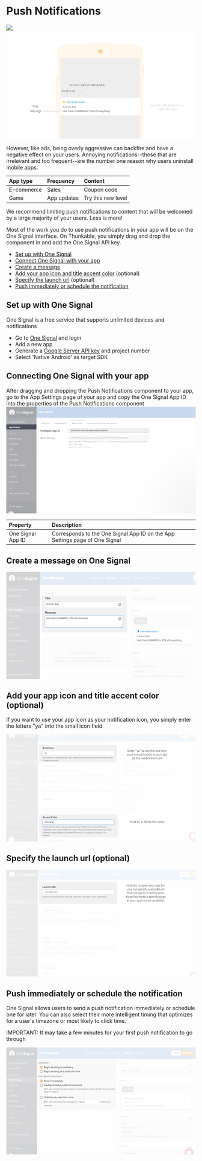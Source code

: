 # Push Notifications

![](https://github.com/thunkable/thunkable-docs/tree/4a752596e288fca776105e94dc5e863bb9a3e25a/assets/one-signal-icon.png).![](../../../.gitbook/assets/push-fig-4.png)

However, like ads, being overly aggressive can backfire and have a negative effect on your users. Annoying notifications--those that are irrelevant and too frequent--are the number one reason why users uninstall mobile apps.

| App type | Frequency | Content |
| :--- | :--- | :--- |
| E-commerce | Sales | Coupon code |
| Game | App updates | Try this new level |

We recommend limiting push notifications to content that will be welcomed by a large majority of your users. Less is more!

Most of the work you do to use push notifications in your app will be on the One Signal interface. On Thunkable, you simply drag and drop the component in and add the One Signal API key.

* [Set up with One Signal](push-notifications.md#set-up-with-one-signal)
* [Connect One Signal with your app](push-notifications.md#connecting-one-signal-with-your-app)
* [Create a message](push-notifications.md#create-a-message)
* [Add your app icon and title accent color](push-notifications.md#add-your-app-icon-and-title-accent-color) \(optional\)
* [Specify the launch url](push-notifications.md#specify-the-launch-url-optional) \(optional\)
* [Push immediately or schedule the notification](push-notifications.md#push-the-notification)

## Set up with One Signal

One Signal is a free service that supports unlimited devices and notifications

* Go to [One Signal](https://onesignal.com/) and login
* Add a new app
* Generate a [Google Server API key](https://documentation.onesignal.com/docs/generate-a-google-server-api-key) and project number
* Select 'Native Android' as target SDK

## Connecting One Signal with your app

After dragging and dropping the Push Notifications component to your app, go to the App Settings page of your app and copy the One Signal App ID into the properties of the Push Notifications component![](../../../.gitbook/assets/push-fig-1.png)

| Property | Description |
| :--- | :--- |
| One Signal App ID | Corresponds to the One Signal App ID on the App Settings page of One Signal |

## Create a message on One Signal

![](../../../.gitbook/assets/push-fig-3.png)

## Add your app icon and title accent color \(optional\)

If you want to use your app icon as your notification icon, you simply enter the letters "ya" into the small icon field

![](../../../.gitbook/assets/push-fig-5.png)

## Specify the launch url \(optional\)

![](../../../.gitbook/assets/push-fig-6.png)

## Push immediately or schedule the notification

One Signal allows users to send a push notification immediately or schedule one for later. You can also select their more intelligent timing that optimizes for a user's timezone or most likely to click time.

IMPORTANT: It may take a few minutes for your first push notification to go through

![](../../../.gitbook/assets/push-fig-7.png)

